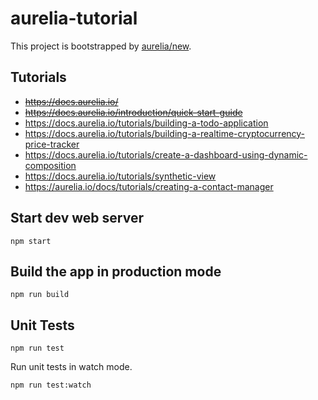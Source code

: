 # aurelia-tutorial

This project is bootstrapped by [aurelia/new](https://github.com/aurelia/new).

## Tutorials

- ~~https://docs.aurelia.io/~~
- ~~https://docs.aurelia.io/introduction/quick-start-guide~~
- https://docs.aurelia.io/tutorials/building-a-todo-application
- https://docs.aurelia.io/tutorials/building-a-realtime-cryptocurrency-price-tracker
- https://docs.aurelia.io/tutorials/create-a-dashboard-using-dynamic-composition
- https://docs.aurelia.io/tutorials/synthetic-view
- https://aurelia.io/docs/tutorials/creating-a-contact-manager

## Start dev web server

    npm start

## Build the app in production mode

    npm run build


## Unit Tests

    npm run test

Run unit tests in watch mode.

    npm run test:watch

